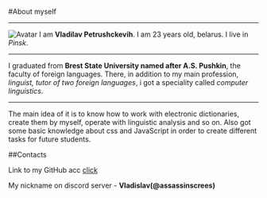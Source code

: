 #About myself
*****
![](/img/wolf.jpg "Avatar")
I am **Vladilav Petrushckevih**. I am 23 years old, belarus. I live in *Pinsk*.
******
I graduated from **Brest State University named after A.S. Pushkin**, the faculty of foreign languages. There, in addition to my main profession, *linguist, tutor of two foreign languages*, i got a speciality called *computer linguistics*. 
****
The main idea of it is to know how to work with electronic dictionaries, create them by myself, operate with linguistic analysis and so on. Also got some basic knowledge about css and JavaScript in order to create different tasks for future students.

##Contacts

Link to my GitHub acc [click][def]

My nickname on discord server - **Vladislav(@assassinscrees)**

[def]: https://github.com/assassinscrees "GitHub"